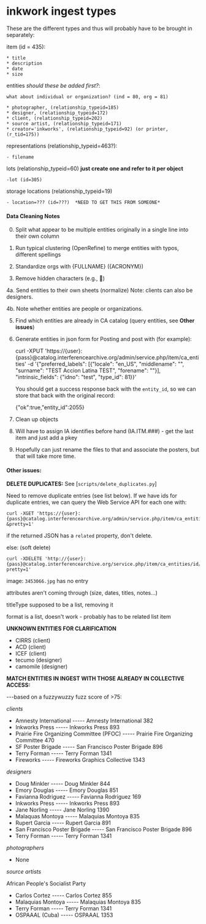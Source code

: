 inkwork ingest types
====================

These are the different types and thus will probably have to be brought in separately:

item (id = 435):

	* title
	* description
	* date
	* size

entities *should these be added first?*: 

	what about individual or organization? (ind = 80, org = 81)

	* photographer, (relationship_typeid=185) 
	* designer, (relationship_typeid=172)
	* client, (relationship_typeid=202)
	* source artist, (relationship_typeid=171)
	* creator='inkworks', (relationship_typeid=92) (or printer, (r_tid=175))

representations (relationship_typeid=463?):

	- filename

lots (relationship_typeid=60) **just create one and refer to it per object**

	-lot (id=305)

storage locations (relationship_typeid=19)

	- location=??? (id=???)  *NEED TO GET THIS FROM SOMEONE*


#### Data Cleaning Notes

0. Split what appear to be multiple entities originally in a single line into their own column

1. Run typical clustering (OpenRefine) to merge entities with typos, different spellings

2. Standardize orgs with {FULLNAME} ({ACRONYM})

3. Remove hidden characters (e.g., )

4a. Send entities to their own sheets (normalize) Note: clients can also be designers.

4b. Note whether entities are people or organizations.

5. Find which entities are already in CA catalog (query entities, see **Other issues**)

6. Generate entities in json form for Posting and post with (for example): 

	curl -XPUT 'https://{user}:{pass}@catalog.interferencearchive.org/admin/service.php/item/ca_entities' -d '{"preferred_labels": [{"locale": "en_US", "middlename": "", "surname": "TEST Accion Latina TEST", "forename": ""}], "intrinsic_fields": {"idno": "test", "type_id": 81}}'
   
   You should get a success response back with the `entity_id`, so we can store that back with the original record:

    {"ok":true,"entity_id":2055}

7. Clean up objects

8. Will have to assign IA identifies before hand (IA.ITM.###) - get the last item and just add a pkey

9. Hopefully can just rename the files to that and associate the posters, but that will take more time.

#### Other issues:

**DELETE DUPLICATES:** See [`scripts/delete_duplicates.py`]

Need to remove duplicate entries (see list below). If we have ids for duplicate entries, we can query the Web Service API for each one with:

    curl -XGET 'https://{user}:{pass}@catalog.interferencearchive.org/admin/service.php/item/ca_entities/id/{id}?&pretty=1'

if the returned JSON has a `related` property, don't delete.

else: (soft delete)

    curl -XDELETE 'http://{user}:{pass}@catalog.interferencearchive.org/service.php/item/ca_entities/id/{id}?pretty=1'

image: `3453066.jpg` has no entry 

attributes aren't coming through (size, dates, titles, notes...)

titleType supposed to be a list, removing it

format is a list, doesn't work - probably has to be related list item

**UNKNOWN ENTITIES FOR CLARIFICATION**

- CIRRS (client)
- ACD (client)
- ICEF (client)
- tecumo (designer)
- camomile (designer)

**MATCH ENTITIES IN INGEST WITH THOSE ALREADY IN COLLECTIVE ACCESS:**

---based on a fuzzywuzzy fuzz score of >75:

*clients*

- Amnesty International ----- Amnesty International 382
- Inkworks Press ----- Inkworks Press 893
- Prairie Fire Organizing Committee (PFOC) ----- Prairie Fire Organizing Committee 470
- SF Poster Brigade ----- San Francisco Poster Brigade 896
- Terry Forman ----- Terry Forman 1341
- Fireworks ----- Fireworks Graphics Collective 1343

*designers* 

- Doug Minkler ----- Doug Minkler 844
- Emory Douglas ----- Emory Douglas 851
- Favianna Rodriguez ----- Favianna Rodriguez 169
- Inkworks Press ----- Inkworks Press 893
- Jane Norling ----- Jane Norling 1390
- Malaquas Montoya ----- Malaquias Montoya 835
- Rupert Garcia ----- Rupert Garcia 891
- San Francisco Poster Brigade ----- San Francisco Poster Brigade 896
- Terry Forman ----- Terry Forman 1341

*photographers*

- None

*source artists* 

African People's Socialist Party

- Carlos Cortez ----- Carlos Cortez 855
- Malaquias Montoya ----- Malaquias Montoya 835
- Terry Forman ----- Terry Forman 1341
- OSPAAAL (Cuba) ----- OSPAAAL 1353
